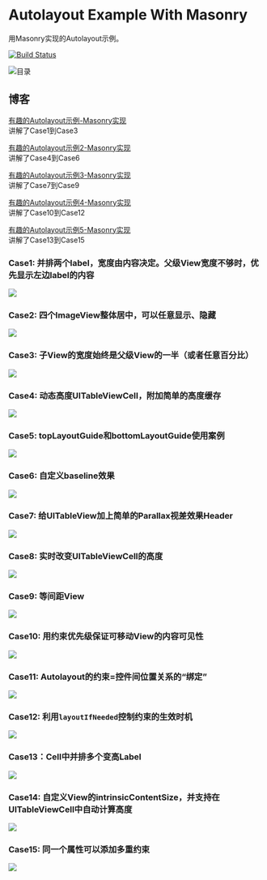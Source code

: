 # Autolayout Example With Masonry
用Masonry实现的Autolayout示例。

[![Build Status](https://travis-ci.org/zekunyan/AutolayoutExampleWithMasonry.svg?branch=master)](https://travis-ci.org/zekunyan/AutolayoutExampleWithMasonry)

![目录](https://github.com/zekunyan/AutolayoutExampleWithMasonry/raw/master/Resources/demo_screenshot.png)

## 博客
[有趣的Autolayout示例-Masonry实现](http://tutuge.me/2015/05/23/autolayout-example-with-masonry/)  
讲解了Case1到Case3

[有趣的Autolayout示例2-Masonry实现](http://tutuge.me/2015/08/08/autolayout-example-with-masonry2/)  
讲解了Case4到Case6

[有趣的Autolayout示例3-Masonry实现](http://tutuge.me/2015/12/14/autolayout-example-with-masonry3/)  
讲解了Case7到Case9

[有趣的Autolayout示例4-Masonry实现](http://tutuge.me/2016/08/06/autolayout-example-with-masonry4/)  
讲解了Case10到Case12

[有趣的Autolayout示例5-Masonry实现](http://tutuge.me/2017/03/12/autolayout-example-with-masonry5/)  
讲解了Case13到Case15

### Case1: 并排两个label，宽度由内容决定。父级View宽度不够时，优先显示左边label的内容

![](https://github.com/zekunyan/AutolayoutExampleWithMasonry/raw/master/Resources/case1.png)

### Case2: 四个ImageView整体居中，可以任意显示、隐藏

![](https://github.com/zekunyan/AutolayoutExampleWithMasonry/raw/master/Resources/case2.png)

### Case3: 子View的宽度始终是父级View的一半（或者任意百分比）

![](https://github.com/zekunyan/AutolayoutExampleWithMasonry/raw/master/Resources/case3.png)

### Case4: 动态高度UITableViewCell，附加简单的高度缓存

![](https://github.com/zekunyan/AutolayoutExampleWithMasonry/raw/master/Resources/case4.png)

### Case5: topLayoutGuide和bottomLayoutGuide使用案例

![](https://github.com/zekunyan/AutolayoutExampleWithMasonry/raw/master/Resources/case5.png)

### Case6: 自定义baseline效果

![](https://github.com/zekunyan/AutolayoutExampleWithMasonry/raw/master/Resources/case6.png)

### Case7: 给UITableView加上简单的Parallax视差效果Header

![](https://github.com/zekunyan/AutolayoutExampleWithMasonry/raw/master/Resources/case7.png)

### Case8: 实时改变UITableViewCell的高度

![](https://github.com/zekunyan/AutolayoutExampleWithMasonry/raw/master/Resources/case8.png)

### Case9: 等间距View

![](https://github.com/zekunyan/AutolayoutExampleWithMasonry/raw/master/Resources/case9.png)

### Case10: 用约束优先级保证可移动View的内容可见性

![](https://github.com/zekunyan/AutolayoutExampleWithMasonry/raw/master/Resources/case10.png)

### Case11: Autolayout的约束=控件间位置关系的“绑定”

![](https://github.com/zekunyan/AutolayoutExampleWithMasonry/raw/master/Resources/case11.png)

### Case12: 利用`layoutIfNeeded`控制约束的生效时机

![](https://github.com/zekunyan/AutolayoutExampleWithMasonry/raw/master/Resources/case12.png)

### Case13：Cell中并排多个变高Label

![](https://github.com/zekunyan/AutolayoutExampleWithMasonry/raw/master/Resources/case13.png)

### Case14: 自定义View的intrinsicContentSize，并支持在UITableViewCell中自动计算高度

![](https://github.com/zekunyan/AutolayoutExampleWithMasonry/raw/master/Resources/case14.png)

### Case15: 同一个属性可以添加多重约束

![](https://github.com/zekunyan/AutolayoutExampleWithMasonry/raw/master/Resources/case15.png)

